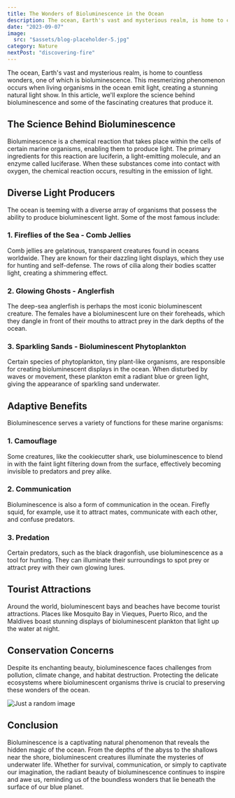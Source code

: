 ```yaml
---
title: The Wonders of Bioluminescence in the Ocean
description: The ocean, Earth's vast and mysterious realm, is home to countless wonders, one of which is bioluminescence.
date: "2023-09-07"
image:
  src: "$assets/blog-placeholder-5.jpg"
category: Nature
nextPost: "discovering-fire"
---
```


The ocean, Earth's vast and mysterious realm, is home to countless wonders, one of which is bioluminescence. This mesmerizing phenomenon occurs when living organisms in the ocean emit light, creating a stunning natural light show. In this article, we'll explore the science behind bioluminescence and some of the fascinating creatures that produce it.

## **The Science Behind Bioluminescence**

Bioluminescence is a chemical reaction that takes place within the cells of certain marine organisms, enabling them to produce light. The primary ingredients for this reaction are luciferin, a light-emitting molecule, and an enzyme called luciferase. When these substances come into contact with oxygen, the chemical reaction occurs, resulting in the emission of light.

## **Diverse Light Producers**

The ocean is teeming with a diverse array of organisms that possess the ability to produce bioluminescent light. Some of the most famous include:

### **1. Fireflies of the Sea - Comb Jellies**

Comb jellies are gelatinous, transparent creatures found in oceans worldwide. They are known for their dazzling light displays, which they use for hunting and self-defense. The rows of cilia along their bodies scatter light, creating a shimmering effect.

### **2. Glowing Ghosts - Anglerfish**

The deep-sea anglerfish is perhaps the most iconic bioluminescent creature. The females have a bioluminescent lure on their foreheads, which they dangle in front of their mouths to attract prey in the dark depths of the ocean.

### **3. Sparkling Sands - Bioluminescent Phytoplankton**

Certain species of phytoplankton, tiny plant-like organisms, are responsible for creating bioluminescent displays in the ocean. When disturbed by waves or movement, these plankton emit a radiant blue or green light, giving the appearance of sparkling sand underwater.

## **Adaptive Benefits**

Bioluminescence serves a variety of functions for these marine organisms:

### **1. Camouflage**

Some creatures, like the cookiecutter shark, use bioluminescence to blend in with the faint light filtering down from the surface, effectively becoming invisible to predators and prey alike.

### **2. Communication**

Bioluminescence is also a form of communication in the ocean. Firefly squid, for example, use it to attract mates, communicate with each other, and confuse predators.

### **3. Predation**

Certain predators, such as the black dragonfish, use bioluminescence as a tool for hunting. They can illuminate their surroundings to spot prey or attract prey with their own glowing lures.

## **Tourist Attractions**

Around the world, bioluminescent bays and beaches have become tourist attractions. Places like Mosquito Bay in Vieques, Puerto Rico, and the Maldives boast stunning displays of bioluminescent plankton that light up the water at night.

## **Conservation Concerns**

Despite its enchanting beauty, bioluminescence faces challenges from pollution, climate change, and habitat destruction. Protecting the delicate ecosystems where bioluminescent organisms thrive is crucial to preserving these wonders of the ocean.

![Just a random image](https://cdn.ttgtmedia.com/rms/onlineimages/debian_OS_mobile.jpg "Just  random image")

## **Conclusion**

Bioluminescence is a captivating natural phenomenon that reveals the hidden magic of the ocean. From the depths of the abyss to the shallows near the shore, bioluminescent creatures illuminate the mysteries of underwater life. Whether for survival, communication, or simply to captivate our imagination, the radiant beauty of bioluminescence continues to inspire and awe us, reminding us of the boundless wonders that lie beneath the surface of our blue planet.
